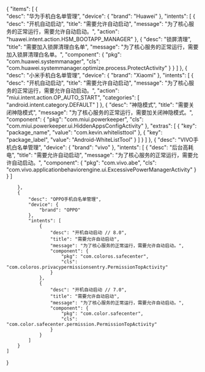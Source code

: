 {
    "items": [
        {   
            "desc": "华为手机白名单管理",
            "device": {
                "brand": "Huawei"
            },
            "intents": [
                {
                    "desc": "开机自动启动",
                    "title": "需要允许自动启动",
                    "message": "为了核心服务的正常运行，需要允许自动启动。",
                    "action": "huawei.intent.action.HSM_BOOTAPP_MANAGER"
                },
                {
                    "desc": "锁屏清理",
                    "title": "需要加入锁屏清理白名单",
                    "message": "为了核心服务的正常运行，需要加入锁屏清理白名单。",
                    "component": {
                        "pkg": "com.huawei.systemmanager",
                        "cls": "com.huawei.systemmanager.optimize.process.ProtectActivity"
                    }
                }
            ]
        },
        {
            "desc": "小米手机白名单管理",
            "device": {
                "brand": "Xiaomi"
            },
            "intents": [
                {
                    "desc": "开机自动启动",
                    "title": "需要允许自动启动",
                    "message": "为了核心服务的正常运行，需要允许自动启动。",
                    "action": "miui.intent.action.OP_AUTO_START",
                    "categories": [
                        "android.intent.category.DEFAULT"
                    ]
                },
                {
                    "desc": "神隐模式",
                    "title": "需要关闭神隐模式",
                    "message": "为了核心服务的正常运行，需要加关闭神隐模式。",
                    "component": {
                        "pkg": "com.miui.powerkeeper",
                        "cls": "com.miui.powerkeeper.ui.HiddenAppsConfigActivity"
                    },
                    "extras": [
                        {
                            "key": "package_name",
                            "value": "com.kevin.whitelisttool"
                        },
                        {
                            "key": "package_label",
                            "value": "Android-WhiteListTool"
                        }
                    ]
                }
            ]
        },
        {
            "desc": "VIVO手机白名单管理",
            "device": {
                "brand": "vivo"
            },
            "intents": [
               {
                    "desc": "后台高耗电",
                    "title": "需要允许自动启动",
                    "message": "为了核心服务的正常运行，需要允许自动启动。",
                    "component": {
                        "pkg": "com.vivo.abe",
                        "cls": "com.vivo.applicationbehaviorengine.ui.ExcessivePowerManagerActivity"
                    }
                }
            ]
            
        },
        {
            "desc": "OPPO手机白名单管理",
            "device": {
                "brand": "OPPO"
            },
            "intents": [
                {
                    "desc": "开机自动启动 // 8.0",
                    "title": "需要允许自动启动",
                    "message": "为了核心服务的正常运行，需要允许自动启动。",
                    "component": {
                        "pkg": "com.coloros.safecenter",
                        "cls": "com.coloros.privacypermissionsentry.PermissionTopActivity"
                    }
                },
                {
                    "desc": "开机自动启动 // 7.0",
                    "title": "需要允许自动启动",
                    "message": "为了核心服务的正常运行，需要允许自动启动。",
                    "component": {
                        "pkg": "com.color.safecenter",
                        "cls": "com.color.safecenter.permission.PermissionTopActivity"
                    }
                }
            ]
        }
    ]
}
                